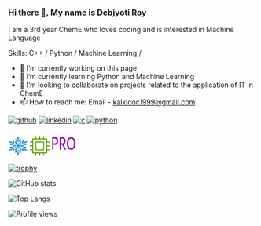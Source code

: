 ### Hi there 👋, My name is Debjyoti  Roy
I am a 3rd year ChemE who loves coding and is interested in Machine Language

Skills: C++ / Python / Machine Learning / 

- 🔭 I’m currently working on this page. 
- 🌱 I’m currently learning Python and Machine Learning  
- 👯 I’m looking to collaborate on projects related to the application of IT in ChemE 
- 📫 How to reach me: Email - kalkicoc1999@gmail.com 


[<img src='https://cdn.jsdelivr.net/npm/simple-icons@3.0.1/icons/github.svg' alt='github' height='40'>](https://github.com/lost-phoenix99)  [<img src='https://cdn.jsdelivr.net/npm/simple-icons@3.0.1/icons/linkedin.svg' alt='linkedin' height='40'>](https://www.linkedin.com/in/debjyoti-roy-1a1792195/)  [<img src='https://cdn.jsdelivr.net/npm/simple-icons@3.0.1/icons/c.svg' alt='c' height='40'>](https://simpleicons.org/icons/cplusplus.svg)  [<img src='https://cdn.jsdelivr.net/npm/simple-icons@3.0.1/icons/python.svg' alt='python' height='40'>](https://simpleicons.org/icons/python.svg)  

<a href='https://archiveprogram.github.com/'><img src='https://raw.githubusercontent.com/acervenky/animated-github-badges/master/assets/acbadge.gif' width='40' height='40'></a> <a href='https://docs.github.com/en/developers'><img src='https://raw.githubusercontent.com/acervenky/animated-github-badges/master/assets/devbadge.gif' width='40' height='40'></a> <a href='https://github.com/pricing'><img src='https://raw.githubusercontent.com/acervenky/animated-github-badges/master/assets/pro.gif' width='50' height='50'></a>

[![trophy](https://github-profile-trophy.vercel.app/?username=lost-phoenix99)](https://github.com/ryo-ma/github-profile-trophy)

![GitHub stats](https://github-readme-stats.vercel.app/api?username=lost-phoenix99&show_icons=true)  

[![Top Langs](https://github-readme-stats.vercel.app/api/top-langs/?username=lost-phoenix99)](https://github.com/anuraghazra/github-readme-stats)

![Profile views](https://gpvc.arturio.dev/lost-phoenix99)  
